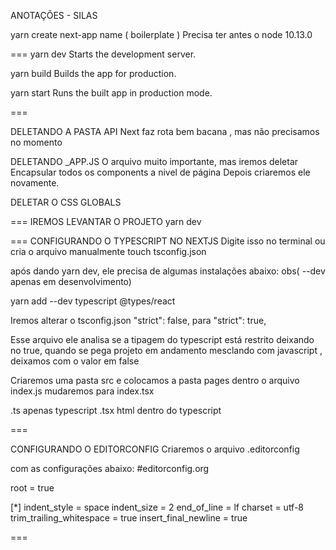 ANOTAÇÕES - SILAS

yarn create next-app
name ( boilerplate )
Precisa ter antes o node 10.13.0

===
yarn dev
    Starts the development server.

  yarn build
    Builds the app for production.

  yarn start
    Runs the built app in production mode.

===

DELETANDO A PASTA API
Next faz rota bem bacana , mas não precisamos no momento


DELETANDO _APP.JS
O arquivo muito importante, mas iremos deletar
Encapsular todos os components a nivel de página
Depois  criaremos ele novamente.

DELETAR O CSS GLOBALS

===
IREMOS LEVANTAR O PROJETO
yarn dev

===
CONFIGURANDO O TYPESCRIPT NO NEXTJS
Digite isso no terminal ou cria o arquivo manualmente
touch tsconfig.json

após dando yarn dev, ele precisa de algumas instalações abaixo:
obs( --dev apenas em desenvolvimento)

yarn add --dev typescript @types/react

Iremos alterar o tsconfig.json
 "strict": false, para  "strict": true,

 Esse arquivo ele analisa se a tipagem do typescript está restrito deixando no true, quando se pega projeto em andamento mesclando com javascript , deixamos com o valor em false

 Criaremos uma pasta src e colocamos a pasta pages dentro
 o arquivo index.js mudaremos para index.tsx

 .ts apenas typescript
 .tsx html dentro do typescript

===

 CONFIGURANDO O EDITORCONFIG
 Criaremos o arquivo .editorconfig

 com as configurações abaixo:
 #editorconfig.org

root = true


[*]
indent_style = space
indent_size = 2
end_of_line = lf
charset = utf-8
trim_trailing_whitespace = true
insert_final_newline = true

===








